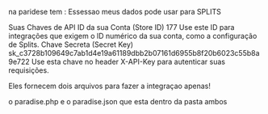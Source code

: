 na paridese tem : Essessao meus dados pode usar para SPLITS

Suas Chaves de API
ID da sua Conta (Store ID)
177
Use este ID para integrações que exigem o ID numérico da sua conta, como a configuração de Splits.
Chave Secreta (Secret Key)
sk_c3728b109649c7ab1d4e19a61189dbb2b07161d6955b8f20b6023c55b8a9e722
Use esta chave no header X-API-Key para autenticar suas requisições.


Eles fornecem dois arquivos para fazer a integraçao apenas!

o paradise.php e o paradise.json que esta dentro da pasta ambos
